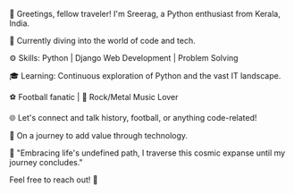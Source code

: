 🖖 Greetings, fellow traveler! I'm Sreerag, a Python enthusiast from Kerala, India.

🐍 Currently diving into the world of code and tech.

⚙️ Skills: Python | Django Web Development | Problem Solving

🎓 Learning: Continuous exploration of Python and the vast IT landscape.

⚽ Football fanatic | 🤘 Rock/Metal Music Lover

🌐 Let's connect and talk history, football, or anything code-related!

🚀 On a journey to add value through technology.

🌌 "Embracing life's undefined path, I traverse this cosmic expanse until my journey concludes."

Feel free to reach out! 🌈
